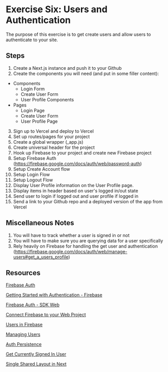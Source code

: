 # Exercise Six: Users and Authentication

The purpose of this exercise is to get create users and allow users to authenticate to your site.

## Steps

1. Create a Next.js instance and push it to your Github
2. Create the components you will need (and put in some filler content):

- Components
  - Login Form
  - Create User Form
  - User Profile Components
- Pages
  - Login Page
  - Create User Form
  - User Profile Page

3. Sign up to Vercel and deploy to Vercel
4. Set up routes/pages for your project
5. Create a global wrapper (\_app.js)
6. Create universal header for the project
7. Hook up Firebase to your project and create new Firebase project
8. Setup Firebase Auth (https://firebase.google.com/docs/auth/web/password-auth)
9. Setup Create Account flow
10. Setup Login Flow
11. Setup Logout Flow
12. Display User Profile information on the User Profile page.
13. Display items in header based on user's logged in/out state
14. Send user to login if logged out and user profile if logged in
15. Send a link to your Github repo and a deployed version of the app from Vercel

## Miscellaneous Notes

1. You will have to track whether a user is signed in or not
2. You will have to make sure you are querying data for a user specifically
3. Rely heavily on Firebase for handling the get user and authentication (https://firebase.google.com/docs/auth/web/manage-users#get_a_users_profile)

## Resources

[Firebase Auth](https://firebase.google.com/docs/auth)

[Getting Started with Authentication - Firebase](https://firebase.google.com/docs/auth/web/start)

[Firebase Auth - SDK Web](https://firebase.google.com/docs/auth/web/password-auth)

[Connect Firebase to your Web Project](https://firebase.google.com/docs/web/setup)

[Users in Firebase](https://firebase.google.com/docs/auth/users)

[Managing Users](https://firebase.google.com/docs/auth/web/manage-users#get_the_currently_signed-in_user)

[Auth Persistence](https://firebase.google.com/docs/auth/web/auth-state-persistence)

[Get Currently Signed In User](https://firebase.google.com/docs/auth/web/manage-users#get_the_currently_signed-in_user)

[Single Shared Layout in Next](https://nextjs.org/docs/pages/building-your-application/routing/pages-and-layouts#single-shared-layout-with-custom-app)

